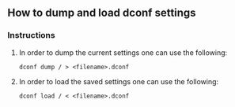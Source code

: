 ## How to dump and load dconf settings

### Instructions

1. In order to dump the current settings one can use
the following:

    `dconf dump / > <filename>.dconf`

2. In order to load the saved settings one can use
the following:

    `dconf load / < <filename>.dconf`
